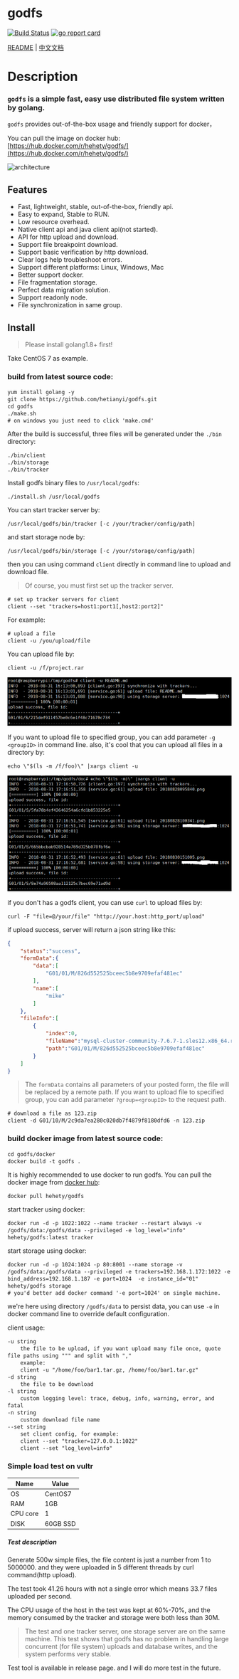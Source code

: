 godfs
==========
[![Build Status](https://travis-ci.org/hetianyi/godfs.svg?branch=master)](https://travis-ci.org/hetianyi/godfs)
[![go report card](https://goreportcard.com/badge/github.com/hetianyi/godfs "go report card")](https://goreportcard.com/report/github.com/hetianyi/godfs)

[README](README.md) | [中文文档](README_zh.md)
# Description

### ```godfs``` is a simple fast, easy use distributed file system written by golang.

```godfs``` provides out-of-the-box usage and friendly support for docker，

You can pull the image on docker hub:
[https://hub.docker.com/r/hehety/godfs/](https://hub.docker.com/r/hehety/godfs/)

![architecture](/doc/20180830151005.png)

## Features

- Fast, lightweight, stable, out-of-the-box, friendly api.
- Easy to expand, Stable to RUN.
- Low resource overhead.
- Native client api and java client api(not started).
- API for http upload and download.
- Support file breakpoint download.
- Support basic verification by http download.
- Clear logs help troubleshoot errors.
- Support different platforms: Linux, Windows, Mac
- Better support docker.
- File fragmentation storage.
- Perfect data migration solution.
- Support readonly node.
- File synchronization in same group.

## Install

> Please install golang1.8+ first!

Take CentOS 7 as example.

### build from latest source code:
```shell
yum install golang -y
git clone https://github.com/hetianyi/godfs.git
cd godfs
./make.sh
# on windows you just need to click 'make.cmd'
```
After the build is successful, three files will be generated under the `````./bin````` directory:
```shell
./bin/client
./bin/storage
./bin/tracker
```

Install godfs binary files to ```/usr/local/godfs```:
```shell
./install.sh /usr/local/godfs
```
You can start tracker server by:
```shell
/usr/local/godfs/bin/tracker [-c /your/tracker/config/path]
```
and start storage node by:
```shell
/usr/local/godfs/bin/storage [-c /your/storage/config/path]
```
then you can using command ```client``` directly in command line to upload and download file.
> Of course, you must first set up the tracker server.
```shell
# set up tracker servers for client
client --set "trackers=host1:port1[,host2:port2]"
```

For example:
```shell
# upload a file
client -u /you/upload/file
```

You can upload file by:
```shell
client -u /f/project.rar
```
![architecture](/doc/20180828095840.png)

If you want to upload file to specified group, you can add parameter ```-g <groupID>``` in command line.
also, it's cool that you can upload all files in a directory by:
```shell
echo \"$(ls -m /f/foo)\" |xargs client -u
```
![architecture](/doc/20180828100341.png)

if you don't has a godfs client, you can use ```curl``` to upload files by:
```shell
curl -F "file=@/your/file" "http://your.host:http_port/upload"
```
if upload success, server will return a json string like this:
```json
{
    "status":"success",
    "formData":{
        "data":[
            "G01/01/M/826d552525bceec5b8e9709efaf481ec"
        ],
        "name":[
            "mike"
        ]
    },
    "fileInfo":[
        {
            "index":0,
            "fileName":"mysql-cluster-community-7.6.7-1.sles12.x86_64.rpm-bundle.tar",
            "path":"G01/01/M/826d552525bceec5b8e9709efaf481ec"
        }
    ]
}
```

> The ```formData``` contains all parameters of your posted form, the file will be replaced by a remote path.
If you want to upload file to specified group, you can add parameter ```?group=<groupID>``` to the request path.

```shell
# download a file as 123.zip
client -d G01/10/M/2c9da7ea280c020db7f4879f8180dfd6 -n 123.zip
```

### build docker image from latest source code:
```shell
cd godfs/docker
docker build -t godfs .
```
It is highly recommended to use docker to run godfs.
You can pull the docker image from [docker hub](https://hub.docker.com/r/hehety/godfs/):
```shell
docker pull hehety/godfs
```

start tracker using docker:
```shell
docker run -d -p 1022:1022 --name tracker --restart always -v /godfs/data:/godfs/data --privileged -e log_level="info" hehety/godfs:latest tracker
```

start storage using docker:
```shell
docker run -d -p 1024:1024 -p 80:8001 --name storage -v /godfs/data:/godfs/data --privileged -e trackers=192.168.1.172:1022 -e bind_address=192.168.1.187 -e port=1024  -e instance_id="01" hehety/godfs storage
# you'd better add docker command '-e port=1024' on single machine.  
```
we're here using directory ```/godfs/data``` to persist data, you can use ```-e``` in docker command line to override default configuration.

client usage:
```shell
-u string 
    the file to be upload, if you want upload many file once, quote file paths using """ and split with ","
    example:
    client -u "/home/foo/bar1.tar.gz, /home/foo/bar1.tar.gz"
-d string 
    the file to be download
-l string 
    custom logging level: trace, debug, info, warning, error, and fatal
-n string 
    custom download file name
--set string
    set client config, for example: 
    client --set "tracker=127.0.0.1:1022"
    client --set "log_level=info"
```

### Simple load test on vultr

|Name|Value|
|---|---|
| OS        | CentOS7   |
| RAM       | 1GB       |
| CPU core  | 1         |
| DISK      | 60GB SSD  |

##### Test description
Generate 500w simple files, the file content
is just a number from 1 to 5000000.
and they were uploaded in 5 different threads by curl command(http upload).


The test took 41.26 hours with not a single error which means 33.7 files uploaded per second.

The CPU usage of the host in the test was kept at 60%-70%, and the memory consumed by the tracker and storage were both less than 30M.
>The test and one tracker server, one storage server are on the same machine.
This test shows that godfs has no problem in handling large concurrent (for file system) uploads and database writes, and the system performs very stable.

Test tool is available in release page.
and I will do more test in the future.
